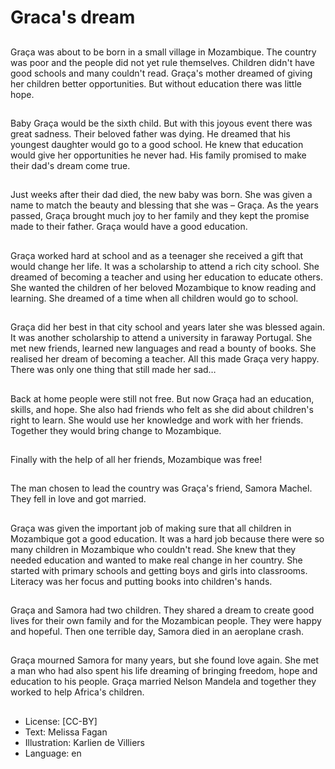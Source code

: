 # Graca's dream

##
Graça was about to be born in a
small village in Mozambique. The
country was poor and the people
did not yet rule themselves.
Children didn't have good schools
and many couldn't read. Graça's
mother dreamed of giving her
children better opportunities. But
without education there was little
hope.

##
Baby Graça would be the sixth
child. But with this joyous event
there was great sadness. Their
beloved father was dying. He
dreamed that his youngest
daughter would go to a good
school. He knew that education
would give her opportunities he
never had. His family promised to
make their dad's dream come true.

##
Just weeks after their dad died, the
new baby was born. She was given
a name to match the beauty and
blessing that she was – Graça. As
the years passed, Graça brought
much joy to her family and they
kept the promise made to their
father. Graça would have a good
education.

##
Graça worked hard at school and as
a teenager she received a gift that
would change her life. It was a
scholarship to attend a rich city
school.
She dreamed of becoming a teacher
and using her education to educate
others. She wanted the children of
her beloved Mozambique to know
reading and learning. She dreamed
of a time when all children would go
to school.

##
Graça did her best in that city
school and years later she was
blessed again. It was another
scholarship to attend a university in
faraway Portugal. She met new
friends, learned new languages and
read a bounty of books. She
realised her dream of becoming a
teacher.
All this made Graça very happy.
There was only one thing that still
made her sad…

##
Back at home people were still not
free. But now Graça had an
education, skills, and hope. She also
had friends who felt as she did
about children's right to learn. She
would use her knowledge and work
with her friends. Together they
would bring change to Mozambique.

##
Finally with the help of all her
friends, Mozambique was free!

##
The man chosen to lead the country
was Graça's friend, Samora Machel.
They fell in love and got married.

##
Graça was given the important job
of making sure that all children in
Mozambique got a good education.
It was a hard job because there
were so many children in
Mozambique who couldn't read. She
knew that they needed education
and wanted to make real change in
her country. She started with
primary schools and getting boys
and girls into classrooms. Literacy
was her focus and putting books
into children's hands.

##
Graça and Samora had two
children. They shared a dream to
create good lives for their own
family and for the Mozambican
people. They were happy and
hopeful.
Then one terrible day, Samora died
in an aeroplane crash.

##
Graça mourned Samora for many
years, but she found love again.
She met a man who had also spent
his life dreaming of bringing
freedom, hope and education to his
people.
Graça married Nelson Mandela and
together they worked to help
Africa's children.

##

##
* License: [CC-BY]
* Text: Melissa Fagan
* Illustration: Karlien de Villiers
* Language: en
